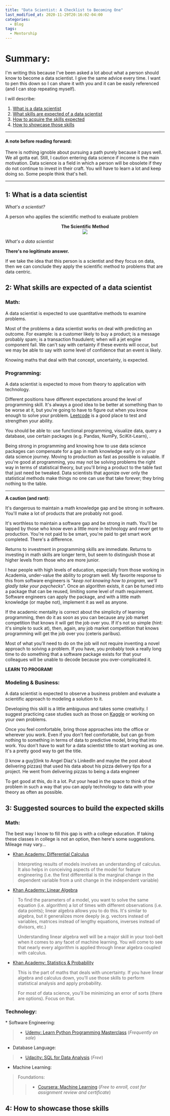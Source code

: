 ```yaml
---
title: "Data Scientist: A Checklist to Becoming One"
last_modified_at: 2020-11-29T20:16:02-04:00
categories:
  - Blog
tags:
  - Mentorship
---
```

# Summary:
I'm writing this because I've been asked a lot about what a person should know to become a data scientist. I give the same advice every time. I want to pen this down so I can share it with you and it can be easily referenced (and I can stop repeating myself).

I will describe:
1. [What is a data scientist](#what_ds)
2. [What skills are expected of a data scientist](#what_skills)
3. [How to acquire the skills expected](#acquire)
4. [How to showcase those skills](#demonstrate)

___

#### A note before reading forward:
There is nothing ignoble about pursuing a path purely because it pays well. We all gotta eat. Still, I caution entering data science if income is the main motivation. Data science is a field in which a person will be obsolete if they do not continue to invest in their craft. You will have to learn a lot and keep doing so. Some people think that's hell.

___

## <a id='what_ds'>1: What is a data scientist</a>
*What's a scientist?*

A person who applies the scientific method to evaluate problem
<center><b>The Scientific Method</b></center>
<center><img src='https://github.com/ChristopherDaigle/ChristopherDaigle.github.io/blob/master/assets/images/sci_meth.png?raw=true'></center>


*What's a data scientist*

**There's no legitimate answer.**

If we take the idea that this person is a scientist and they focus on data, then we can conclude they apply the scientific method to problems that are data centric.
</details>

## <a id='what_skills'>2: What skills are expected of a data scientist</a>

<h3>Math:</h3>
A data scientist is expected to use quantitative methods to examine problems.

Most of the problems a data scientist works on deal with predicting an outcome. For example: is a customer likely to buy a product; is a message probably spam; is a transaction fraudulent; when will a jet engine component fail. We can't say with certainty if these events will occur, but we may be able to say with some level of confidence that an event is likely.

Knowing maths that deal with that concept, uncertainty, is expected.


<h3>Programming:</h3>

A data scientist is expected to move from theory to application with technology.

Different positions have different expectations around the level of programming skill. It's always a good idea to be better at something than to be worse at it, but you're going to have to figure out when you know enough to solve your problem. [Leetcode](www.leetcode.com) is a good place to test and strengthen your ability.

You should be able to: use functional programming, visualize data, query a database, use certain packages (e.g. Pandas, NumPy, SciKit-Learn), .

Being strong in programming and knowing how to use data science packages can compensate for a gap in math knowledge early on in your data science journey. Moving to production as fast as possible is valuable. If you're good at programming, you may not be solving problems the right way in terms of statistical theory, but you'll bring a product to the table fast that just need be tweaked. Data scientists that agonize over only the statistical methods make things no one can use that take forever; they bring nothing to the table.
___
**A caution (and rant):**

It's dangerous to maintain a math knowledge gap and be strong in software. You'll make a lot of products that are probably not good.

It's worthless to maintain a software gap and be strong in math. You'll be lapped by those who know even a little more in technology and never get to production. You're not paid to be smart, you're paid to get smart work completed. There's a difference.

Returns to investment in programming skills are immediate. Returns to investing in math skills are longer term, but seem to distinguish those at higher levels from those who are more junior.

I hear people with high levels of education, especially from those working in Academia, under-value the ability to program well. My favorite response to this from software engineers is "*keep not knowing how to program, we'll gladly take your paychecks*". Once an algorithm exists, it can be turned into a package that can be reused, limiting some level of math requirement. Software engineers can apply the package, and with a little math knowledge (or maybe not), implement it as well as anyone.

If the academic mentality is correct about the simplicity of learning programming, then do it as soon as you can because any job market competition that knows it will get the job over you. If it's not so simple (hint: it's simple to suck at), then, again, any job market competition that knows programming will get the job over you (ceteris paribus).

Most of what you'll need to do on the job will not require inventing a novel approach to solving a problem. If you have, you probably took a really long time to do something that a software package exists for that your colleagues will be unable to decode because you over-complicated it.

**LEARN TO PROGRAM!**

<h3>Modeling & Business:</h3>

A data scientist is expected to observe a business problem and evaluate a scientific approach to modeling a solution to it.

Developing this skill is a little ambiguous and takes some creativity. I suggest practicing case studies such as those on [Kaggle](www.kaggle.com) or working on your own problems.

Once you feel comfortable, bring those approaches into the office or wherever you work. Even if you don't feel comfortable, but can go from nothing to something in terms of data to predictive model, bring that into work. You don't have to wait for a data scientist title to start working as one. It's a pretty good way to get the title.

[I know a guy](link to Angel Diaz's LinkedIn and maybe the post about delivering pizzas) that used his data about his pizza delivery tips for a project. He went from delivering pizzas to being a data engineer

To get good at this, do it a lot. Put your head in the space to think of the problem in such a way that you can apply technology to data with your theory as often as possible.


## <a id='acquire'>3: Suggested sources to build the expected skills</a>
<h3>Math:</h3>

The best way I know to fill this gap is with a college education. If taking these classes in college is not an option, then here's some suggestions. Mileage may vary...

* [Khan Academy: Differential Calculus](https://www.khanacademy.org/math/calculus-1)
> Interpreting results of models involves an understanding of calculus. It also helps in conceiving aspects of the model for feature engineering (i.e. the first differential is the marginal change in the dependent variable from a unit change in the independent variable)

* [Khan Academy: Linear Algebra](https://www.khanacademy.org/math/linear-algebra)
> To find the parameters of a model, you want to solve the same equation (i.e. algorithm) a lot of times with different observations (i.e. data points); linear algebra allows you to do this. It's similar to algebra, but it generalizes more deeply (e.g. vectors instead of variables, matrices instead of lengthy equations, inverses instead of divisors, etc.)
>
> Understanding linear algebra well will be a major skill in your tool-belt when it comes to any facet of machine learning. You will come to see that nearly every algorithm is applied through linear algebra coupled with calculus.

* [Khan Academy: Statistics & Probability](https://www.khanacademy.org/math/statistics-probability)
> This is the part of maths that deals with uncertainty. If you have linear algebra and calculus down, you'll use those skills to perform statistical analysis and apply probability.
>
> For most of data science, you'll be minimizing an error of sorts (there are options). Focus on that.

<h3>Technology:</h3>
* Software Engineering:

> - [Udemy: Learn Python Programming Masterclass](https://www.udemy.com/share/101WaiBUUec1lURHg=/) (*Frequently on sale*)

* Database Language:

> - [Udacity: SQL for Data Analysis](https://www.udacity.com/course/sql-for-data-analysis--ud198) (*Free*)

* Machine Learning:

> Foundations:
>> - [Coursera: Machine Learning](https://www.coursera.org/learn/machine-learning) (*Free to enroll, cost for assignment review and certificate*)



## <a id='demonstrate'>4: How to showcase those skills</a>
